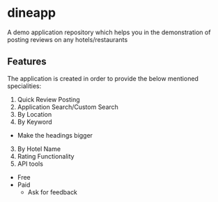 # dineapp
A demo application repository which helps you in the demonstration of posting reviews on any hotels/restaurants
## Features
The application is created in order to provide the below mentioned specialities:
 1. Quick Review Posting
 2. Application Search/Custom Search
  1. By Location
  2. By Keyword
   * Make the headings bigger
  3. By Hotel Name
 3. Rating Functionality
 4. API tools
  * Free
  * Paid
    * Ask for feedback
  
 
  
